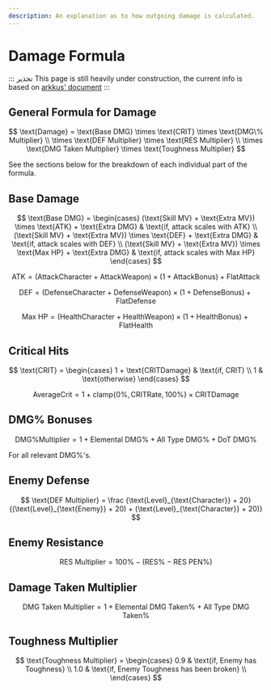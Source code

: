 ```yaml
---
description: An explanation as to how outgoing damage is calculated.
---
```


# Damage Formula

::: تحذير
This page is still heavily under construction, the current info is based on [arkkus' document](https://docs.google.com/document/d/e/2PACX-1vQ9M7q5jLz9DKkTRlsGiB8RGYyPQyhShbuTbrVPQ7-Ke4_U787MfWzr2NjY-KrQo5Ota4Lj3JrFyge9/pub)
:::

## General Formula for Damage

$$
\text{Damage} = \text{Base DMG} \times \text{CRIT} \times \text{DMG\% Multiplier} \\
\times \text{DEF Multiplier} \times \text{RES Multiplier} \\
\times \text{DMG Taken Multiplier} \times \text{Toughness Multiplier}
$$

See the sections below for the breakdown of each individual part of the formula.

## Base Damage

$$
\text{Base DMG} =
\begin{cases}
  (\text{Skill MV} + \text{Extra MV}) \times \text{ATK} + \text{Extra DMG} & \text{if, attack scales with ATK} \\
  (\text{Skill MV} + \text{Extra MV}) \times \text{DEF} + \text{Extra DMG} & \text{if, attack scales with DEF} \\
  (\text{Skill MV} + \text{Extra MV}) \times \text{Max HP} + \text{Extra DMG} & \text{if, attack scales with Max HP}
\end{cases}
$$

$$
\text{ATK} = (\text{AttackCharacter} + \text{AttackWeapon}) \times (1 + \text{AttackBonus}) + \text{FlatAttack}
$$

$$
\text{DEF} = (\text{DefenseCharacter} + \text{DefenseWeapon}) \times (1 + \text{DefenseBonus}) + \text{FlatDefense}
$$

$$
\text{Max HP} = (\text{HealthCharacter} + \text{HealthWeapon}) \times (1 + \text{HealthBonus}) + \text{FlatHealth}
$$

## Critical Hits

$$
\text{CRIT} = \begin{cases}
  1 + \text{CRITDamage} & \text{if, CRIT} \\
  1 & \text{otherwise}
\end{cases}
$$

$$
\text{AverageCrit} = 1 + \text{clamp}\{0\%, \text{CRITRate}, 100\% \} \times \text{CRITDamage}
$$

## DMG% Bonuses

$$
\text{DMG\% Multiplier} = 1 + \text{Elemental DMG\%} + \text{All Type DMG\%} + \text{DoT DMG\%}
$$

For all relevant DMG%'s.

## Enemy Defense

$$
\text{DEF Multiplier} = \frac
    {\text{Level}_{\text{Character}} + 20}
    {(\text{Level}_{\text{Enemy}} + 20) + (\text{Level}_{\text{Character}} + 20)}
$$


## Enemy Resistance

$$
\text{RES Multiplier} = 100\% - (\text{RES\%} - \text{RES PEN\%})
$$

## Damage Taken Multiplier

$$
\text{DMG Taken Multiplier}  = 1 + \text{Elemental DMG Taken\%} + \text{All Type DMG Taken\%} 
$$

## Toughness Multiplier

$$
\text{Toughness Multiplier} = \begin{cases}
  0.9 & \text{if, Enemy has Toughness} \\
  1.0 & \text{if, Enemy Toughness has been broken} \\
\end{cases}
$$

